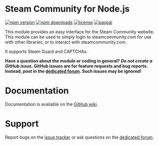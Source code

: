 # Steam Community for Node.js
[![npm version](https://img.shields.io/npm/v/steamcommunity.svg)](https://npmjs.com/package/steamcommunity)
[![npm downloads](https://img.shields.io/npm/dm/steamcommunity.svg)](https://npmjs.com/package/steamcommunity)
[![license](https://img.shields.io/npm/l/steamcommunity.svg)](https://github.com/DoctorMcKay/node-steamcommunity/blob/master/LICENSE)
[![paypal](https://img.shields.io/badge/paypal-donate-yellow.svg)](https://www.paypal.com/cgi-bin/webscr?cmd=_donations&business=N36YVAT42CZ4G&item_name=node%2dsteamcommunity&currency_code=USD)

This module provides an easy interface for the Steam Community website. This module can be used to simply login to steamcommunity.com for use with other libraries, or to interact with steamcommunity.com.

It supports Steam Guard and CAPTCHAs.

**Have a question about the module or coding in general? *Do not create a GitHub issue.* GitHub issues are for feature
requests and bug reports. Instead, post in the [dedicated forum](https://dev.doctormckay.com/forum/8-node-steamcommunity/).
Such issues may be ignored!**

# Documentation

Documentation is available on the [GitHub wiki](https://github.com/DoctorMcKay/node-steamcommunity/wiki).

# Support

Report bugs on the [issue tracker](https://github.com/DoctorMcKay/node-steamcommunity/issues) or ask questions
on the [dedicated forum](https://dev.doctormckay.com/forum/8-node-steamcommunity/).
